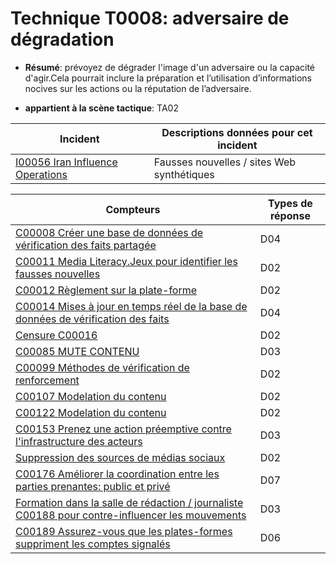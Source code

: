# Technique T0008: adversaire de dégradation

* **Résumé**: prévoyez de dégrader l'image d'un adversaire ou la capacité d'agir.Cela pourrait inclure la préparation et l’utilisation d’informations nocives sur les actions ou la réputation de l’adversaire.

* **appartient à la scène tactique**: TA02


|Incident |Descriptions données pour cet incident |
|-------- |-------------------- |
|[I00056 Iran Influence Operations](../generated_pages/incidents/I00056.md) |Fausses nouvelles / sites Web synthétiques |



|Compteurs |Types de réponse |
|-------- |-------------- |
|[C00008 Créer une base de données de vérification des faits partagée](../generated_pages/counters/C00008.md) |D04 |
|[C00011 Media Literacy.Jeux pour identifier les fausses nouvelles](../generated_pages/counters/C00011.md) |D02 |
|[C00012 Règlement sur la plate-forme](../generated_pages/counters/C00012.md) |D02 |
|[C00014 Mises à jour en temps réel de la base de données de vérification des faits](../generated_pages/counters/C00014.md) |D04 |
|[Censure C00016](../generated_pages/counters/C00016.md) |D02 ||[C00070 Block Accès aux ressources de désinformation](../generated_pages/counters/C00070.md) |D02 |
|[C00085 MUTE CONTENU](../generated_pages/counters/C00085.md) |D03 |
|[C00099 Méthodes de vérification de renforcement](../generated_pages/counters/C00099.md) |D02 |
|[C00107 Modelation du contenu](../generated_pages/counters/C00107.md) |D02 |
|[C00122 Modelation du contenu](../generated_pages/counters/C00122.md) |D02 |
|[C00153 Prenez une action préemptive contre l'infrastructure des acteurs](../generated_pages/counters/C00153.md) |D03 |
|[Suppression des sources de médias sociaux](../generated_pages/counters/C00172.md) |D02 |
|[C00176 Améliorer la coordination entre les parties prenantes: public et privé](../generated_pages/counters/C00176.md) |D07 |
|[Formation dans la salle de rédaction / journaliste C00188 pour contre-influencer les mouvements](../generated_pages/counters/C00188.md) |D03 |
|[C00189 Assurez-vous que les plates-formes suppriment les comptes signalés](../generated_pages/counters/C00189.md) |D06 |Ne pas modifier au-dessus de cette ligne - veuillez ajouter des notes ci-dessous